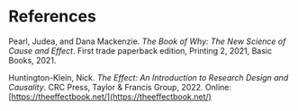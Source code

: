 # References

Pearl, Judea, and Dana Mackenzie. _The Book of Why: The New Science of Cause and Effect_. First trade paperback edition, Printing 2, 2021, Basic Books, 2021.&#x20;

Huntington-Klein, Nick. _The Effect: An Introduction to Research Design and Causality_. CRC Press, Taylor & Francis Group, 2022. Online: [https://theeffectbook.net/](https://theeffectbook.net/)
